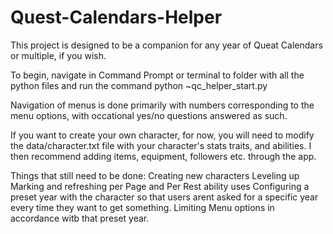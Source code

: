 # Quest-Calendars-Helper
This project is designed to be a companion for any year of Queat Calendars or multiple, if you wish.

To begin, navigate in Command Prompt or terminal to folder with all the python files and run the command 
python ~qc_helper_start.py

Navigation of menus is done primarily with numbers corresponding to the menu options, with occational yes/no questions answered as such.

If you want to create your own character, for now, you will need to modify the data/character.txt file with your character's stats traits, and abilities. I then recommend adding items, equipment, followers etc. through the app.

Things that still need to be done:
Creating new characters
Leveling up
Marking and refreshing per Page and Per Rest ability uses
Configuring a preset year with the character so that users arent asked for a specific year every time they want to get something.
Limiting Menu options in accordance witb that preset year.